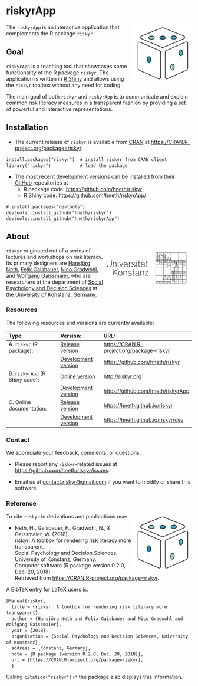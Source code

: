 # riskyrApp

<!-- riskyr logo: -->  

<a href = "https://github.com/hneth/riskyr">
<img src = "./www/riskyr_cube_s.png" alt = "riskyr logo" title = "riskyr" width = "160px" align = "right" style = "float:right; border:40; width:160px;"/>
</a>


The `riskyrApp` is an interactive application that complements the R package `riskyr`. 


## Goal

`riskyrApp` is a teaching tool that showcases some functionality of the R package `riskyr`. 
The application is written in [R Shiny](https://shiny.rstudio.com/) and allows using the `riskyr` toolbox without any need for coding.

The main goal of both `riskyr` and `riskyrApp` is to communicate and explain common risk literacy measures in a transparent fashion by providing a set of powerful and interactive representations. 


## Installation

- The current release of `riskyr` is available from [CRAN](https://CRAN.R-project.org/) at <https://CRAN.R-project.org/package=riskyr>: 

```{r}
install.packages("riskyr")  # install riskyr from CRAN client
library("riskyr")           # load the package
```

- The most recent development versions can be installed from their [GitHub](https://github.com) repositories at 
    - R package code: <https://github.com/hneth/riskyr>
    - R Shiny code:   <https://github.com/hneth/riskyrApp/>

```{r}
# install.packages("devtools")
devtools::install_github("hneth/riskyr")
devtools::install_github("hneth/riskyrApp")
```


## About

<!-- uni.kn logo and link to SPDS: -->  

<a href="https://www.spds.uni-konstanz.de/">
<img src = "./www/uniKn_logo_s.png" alt = "spds.uni.kn" align = "right" style = "float: right; border:30;"/>
</a>

`riskyr` originated out of a series of lectures and workshops on risk literacy. 
Its primary designers are 
[Hansjörg Neth](https://www.spds.uni-konstanz.de/hans-neth), 
[Felix Gaisbauer](https://www.spds.uni-konstanz.de/felix-gaisbauer), 
[Nico Gradwohl](https://www.spds.uni-konstanz.de/nico-gradwohl), and 
[Wolfgang Gaissmaier](https://www.spds.uni-konstanz.de/prof-dr-wolfgang-gaissmaier), 
who are researchers at the department of 
[Social Psychology and Decision Sciences](https://www.spds.uni-konstanz.de) at the 
[University of Konstanz](https://www.uni-konstanz.de/en/), Germany. 


### Resources

<!--

The following resources and versions are currently available:

Type:                    | Version:           | URL:                           |        
:------------------------|:-------------------|:-------------------------------|
A. `riskyr` (R package): | [Release version](https://CRAN.R-project.org/package=riskyr) | <https://CRAN.R-project.org/package=riskyr> |
    &nbsp;               | [Development version](https://github.com/hneth/riskyr)       | <https://github.com/hneth/riskyr> | 
B. `riskyrApp` (R Shiny code): | [Online version](http://riskyr.org)                    | <http://riskyr.org> | 
    &nbsp;               | [Development version](https://github.com/hneth/riskyrApp)    | <https://github.com/hneth/riskyrApp> | 
C. Online documentation: | [Release version](https://hneth.github.io/riskyr)            | <https://hneth.github.io/riskyr> | 
    &nbsp;               | [Development version](https://hneth.github.io/riskyr/dev)    | <https://hneth.github.io/riskyr/dev> | 

-->

The following resources and versions are currently available:

<table style="width:100%;">
<colgroup>
<col width="33%" />
<col width="27%" />
<col width="40%" />
</colgroup>
<thead>
<tr class="header">
<th align="left">Type:</th>
<th align="left">Version:</th>
<th align="left">URL:</th>
</tr>
</thead>
<tbody>
<tr class="odd">
<td align="left">A. <code>riskyr</code> (R package):</td>
<td align="left"><a href="https://CRAN.R-project.org/package=riskyr">Release version</a></td>
<td align="left"><a href="https://CRAN.R-project.org/package=riskyr" class="uri">https://CRAN.R-project.org/package=riskyr</a></td>
</tr>
<tr class="even">
<td align="left"> </td>
<td align="left"><a href="https://github.com/hneth/riskyr">Development version</a></td>
<td align="left"><a href="https://github.com/hneth/riskyr" class="uri">https://github.com/hneth/riskyr</a></td>
</tr>
<tr class="odd">
<td align="left">B. <code>riskyrApp</code> (R Shiny code):</td>
<td align="left"><a href="http://riskyr.org">Online version</a></td>
<td align="left"><a href="http://riskyr.org" class="uri">http://riskyr.org</a></td>
</tr>
<tr class="even">
<td align="left"> </td>
<td align="left"><a href="https://github.com/hneth/riskyrApp">Development version</a></td>
<td align="left"><a href="https://github.com/hneth/riskyrApp" class="uri">https://github.com/hneth/riskyrApp</a></td>
</tr>
<tr class="odd">
<td align="left">C. Online documentation:</td>
<td align="left"><a href="https://hneth.github.io/riskyr">Release version</a></td>
<td align="left"><a href="https://hneth.github.io/riskyr" class="uri">https://hneth.github.io/riskyr</a></td>
</tr>
<tr class="even">
<td align="left"> </td>
<td align="left"><a href="https://hneth.github.io/riskyr/dev">Development version</a></td>
<td align="left"><a href="https://hneth.github.io/riskyr/dev" class="uri">https://hneth.github.io/riskyr/dev</a></td>
</tr>
</tbody>
</table>


### Contact

We appreciate your feedback, comments, or questions. 

- Please report any `riskyr`-related issues at <https://github.com/hneth/riskyr/issues>. 

- Email us at <contact.riskyr@gmail.com> if you want to modify or share this software. 


### Reference

<!-- riskyr logo: -->  

<a href = "https://github.com/hneth/riskyr">
<img src = "./www/riskyr_cube_s.png" alt = "riskyr logo" title = "riskyr" width = "160px" align = "right" style = "float:right; border:40; width:160px;"/>
</a>

To cite `riskyr` in derivations and publications use:

-  Neth, H., Gaisbauer, F., Gradwohl, N., & Gaissmaier, W. (2018).    
    riskyr: A toolbox for rendering risk literacy more transparent.    
    Social Psychology and Decision Sciences, University of Konstanz, Germany.    
    Computer software (R package version 0.2.0, Dec. 20, 2018).    
    Retrieved from <https://CRAN.R-project.org/package=riskyr>.   

A BibTeX entry for LaTeX users is: 

    @Manual{riskyr,
      title = {riskyr: A toolbox for rendering risk literacy more transparent},
      author = {Hansjörg Neth and Felix Gaisbauer and Nico Gradwohl and Wolfgang Gaissmaier},
      year = {2018},
      organization = {Social Psychology and Decision Sciences, University of Konstanz},
      address = {Konstanz, Germany},
      note = {R package (version 0.2.0, Dec. 20, 2018)},
      url = {https://CRAN.R-project.org/package=riskyr},
      }    
    
Calling `citation("riskyr")` in the package also displays this information.

<!-- eof. --> 
